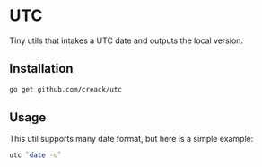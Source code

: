 # UTC

Tiny utils that intakes a UTC date and outputs the local version.

## Installation

```bash
go get github.com/creack/utc
```

## Usage

This util supports many date format, but here is a simple example:

```bash
utc `date -u`
```
